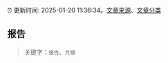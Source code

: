 :alarm_clock: 更新时间: 2025-01-20 11:36:34。[文章来源](/README.md)、[文章分类](/TAGS.md)

## 报告


> 关键字：`报告`、`月报`



